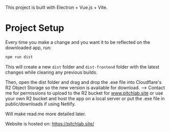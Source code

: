 This project is built with Electron + Vue.js + Vite.

# Project Setup

Every time you make a change and you want it to be reflected on the downloaded app, run:

```bash
npm run dist
```

This will create a new `dist` folder and `dist-frontend` folder with the latest changes while clearing any previous builds.

Then, open the dist folder and drag and drop the .exe file into Cloudflare's R2 Object Storage so the new version is available for download.
--> Contact me for permissions to upload to the R2 bucket for www.pitchlab.site or use your own R2 bucket and host the app on a local server or put the .exe file in public/downloads if using Netlify.

Will make read.me more detailed later.

Website is hosted on: https://pitchlab.site/
